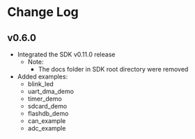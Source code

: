 # Change Log

## v0.6.0
- Integrated the SDK v0.11.0 release
  - Note:
    - The docs folder in SDK root directory were removed
- Added examples:
  - blink_led
  - uart_dma_demo
  - timer_demo
  - sdcard_demo
  - flashdb_demo
  - can_example
  - adc_example
